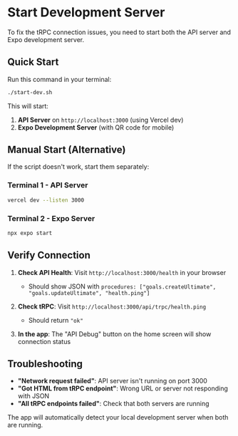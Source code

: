# Start Development Server

To fix the tRPC connection issues, you need to start both the API server and Expo development server.

## Quick Start

Run this command in your terminal:

```bash
./start-dev.sh
```

This will start:
1. **API Server** on `http://localhost:3000` (using Vercel dev)
2. **Expo Development Server** (with QR code for mobile)

## Manual Start (Alternative)

If the script doesn't work, start them separately:

### Terminal 1 - API Server
```bash
vercel dev --listen 3000
```

### Terminal 2 - Expo Server  
```bash
npx expo start
```

## Verify Connection

1. **Check API Health**: Visit `http://localhost:3000/health` in your browser
   - Should show JSON with `procedures: ["goals.createUltimate", "goals.updateUltimate", "health.ping"]`

2. **Check tRPC**: Visit `http://localhost:3000/api/trpc/health.ping`
   - Should return `"ok"`

3. **In the app**: The "API Debug" button on the home screen will show connection status

## Troubleshooting

- **"Network request failed"**: API server isn't running on port 3000
- **"Got HTML from tRPC endpoint"**: Wrong URL or server not responding with JSON
- **"All tRPC endpoints failed"**: Check that both servers are running

The app will automatically detect your local development server when both are running.